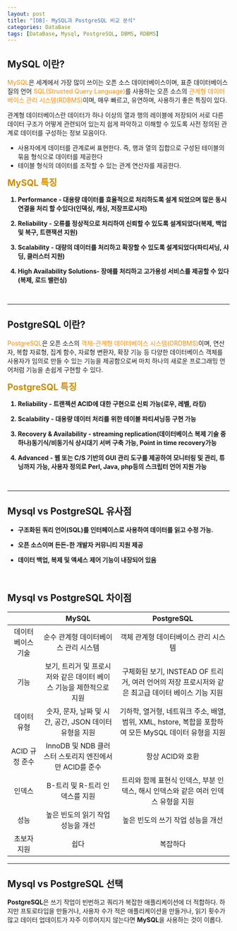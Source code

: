```yaml
---
layout: post
title: "[DB]- MySQL과 PostgreSQL 비교 분석"
categories: DataBase
tags: [DataBase, Mysql, PostgreSQL, DBMS, RDBMS]
---
```


## MySQL 이란?

<span style = "color:#FF8C00">MySQL</span>은 세계에서 가장 많이 쓰이는 오픈 소스 데이터베이스이며, 표준 데이터베이스 질의 언어 <span style = "color:#FF8C00">SQL(Structed Query Language)</span>를 사용하는 오픈 소스의 <span style = "color:#FF8C00">관계형 데이터베이스 관리 시스템(RDBMS)</span>이며, 매우 빠르고, 유연하며, 사용하기 좋은 특징이 있다.

관계형 데이터베이스란 데이터가 하나 이상의 열과 행의 레이블에 저장되어 서로 다른 데이터 구조가 어떻게 관련되어 있는지 쉽게 파악하고 이해할 수 있도록 사전 정의된 관계로 데이터를 구성하는 정보 모음이다.

- 사용자에게 데이터를 관계로써 표현한다. 즉, 행과 열의 집합으로 구성된 테이블의 묶음 형식으로 데이터를 제공한다
- 테이블 형식의 데이터를 조작할 수 있는 관계 연산자를 제공한다.

<div style = " font-weight:bold">
<span style = "font-weight:bold;font-size:20px;color:#CC8C00">MySQL 특징</span><br/>

1. Performance - 대용량 데이터를 효율적으로 처리하도록 설계 되었으며 많은 동시 연결을 처리 할 수있다(인덱싱, 캐싱, 저장프로시저)<br/>

2. Reliability - 오류를 정상적으로 처리하여 신뢰할 수 있도록 설계되었다(복제, 백업 및 복구, 트랜잭션 지원)<br/>

3. Scalability - 대량의 데이터를 처리하고 확장할 수 있도록 설계되었다(파티셔닝, 샤딩, 클러스터 지원)<br/>

4. High Availability Solutions- 장애를 처리하고 고가용성 서비스를 제공할 수 있다(복제, 로드 밸런싱)<br/>

</div><br/>

<hr/>

## PostgreSQL 이란?

<span style = "color:#FF8C00">PostgreSQL</span>은 오픈 소스의 <span style = "color:#FF8C00">객체-관계형 데이터베이스 시스템(ORDBMS)</span>이며, 연산자, 복합 자료형, 집계 함수, 자료형 변환자, 확장 기능 등 다양한 데이터베이스 객체를 사용자가 임의로 만들 수 있는 기능을 제공함으로써 마치 하나의 새로운 프로그래밍 언어처럼 기능을 손쉽게 구현할 수 있다.

<div style = " font-weight:bold">
<span style = "font-weight:bold;font-size:20px;color:#CC8C00">PostgreSQL 특징</span><br/>

1. Reliability - 트랜젝션 ACID에 대한 구현으로 신뢰 가능(로우, 레벨, 라킹)<br/>

2. Scalability - 대용량 데이터 처리를 위한 테이블 파티셔닝등 구현 가능<br/>

3. Recovery & Availability - streaming replication(데이터베이스 복제 기술 중 하나)동기식/비동기식 상시대기 서버 구축 가능, Point in time recovery가능<br/>

4. Advanced - 웹 또는 C/S 기반의 GUI 관리 도구를 제공하여 모니터링 및 관리, 튜닝까지 가능, 사용자 정의로 Perl, Java, php등의 스크립터 언어 지원 가능<br/>

</div><br/>

<hr/>

## Mysql vs PostgreSQL 유사점

<div style = " font-weight:bold">

- 구조화된 쿼리 언어(SQL)를 인터페이스로 사용하여 데이터를 읽고 수정 가능.

- 오픈 소스이며 든든-한 개발자 커뮤니티 지원 제공

- 데이터 백업, 복제 및 엑세스 제어 기능이 내장되어 있음

</div><br/>

## Mysql vs PostgreSQL 차이점

|                   |                                MySQL                                 |                                              PostgreSQL                                               |
| :---------------: | :------------------------------------------------------------------: | :---------------------------------------------------------------------------------------------------: |
| 데이터베이스 기술 |                 순수 관계형 데이터베이스 관리 시스템                 |                                 객체 관계형 데이터베이스 관리 시스템                                  |
|       기능        | 보기, 트리거 및 프로시저와 같은 데이터 베이스 기능을 제한적으로 지원 |   구체화된 보기, INSTEAD OF 트리거, 여러 언어의 저장 프로시저와 같은 최고급 데이터 베이스 기능 지원   |
|    데이터 유형    |       숫자, 문자, 날짜 및 시간, 공간, JSON 데이터 유형을 지원        | 기하학, 열거형, 네트워크 주소, 배열, 범위, XML, hstore, 복합을 포함하여 모든 MySQL 데이터 유형을 지원 |
|  ACID 규정 준수   |        InnoDB 및 NDB 클러스터 스토리지 엔진에서만 ACID를 준수        |                                           항상 ACID와 호환                                            |
|      인덱스       |                    B-트리 및 R-트리 인덱스를 지원                    |          트리와 함께 표현식 인덱스, 부분 인덱스, 해시 인덱스와 같은 여러 인덱스 유형을 지원           |
|       성능        |                  높은 빈도의 읽기 작업 성능을 개선                   |                                   높은 빈도의 쓰기 작업 성능을 개선                                   |
|    초보자 지원    |                                 쉽다                                 |                                               복잡하다                                                |

<hr/>

## Mysql vs PostgreSQL 선택

**PostgreSQL**은 쓰기 작업이 빈번하고 쿼리가 복잡한 애플리케이션에 더 적합하다. 하지만 프토로타입을 만들거나, 사용자 수가 적은 애플리케이션을 만들거나, 읽기 횟수가 많고 데이터 업데이트가 자주 이루어지지 않는다면 **MySQL**을 사용하는 것이 이롭다.

